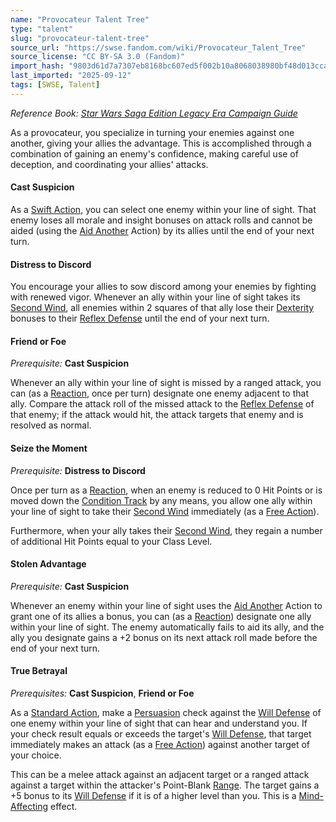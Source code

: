 ```yaml
---
name: "Provocateur Talent Tree"
type: "talent"
slug: "provocateur-talent-tree"
source_url: "https://swse.fandom.com/wiki/Provocateur_Talent_Tree"
source_license: "CC BY-SA 3.0 (Fandom)"
import_hash: "9803d61d7a7307eb8168bc607ed5f002b10a8068038980bf48d013ccacf125b3"
last_imported: "2025-09-12"
tags: [SWSE, Talent]
---
```

*Reference Book: [Star Wars Saga Edition Legacy Era Campaign Guide](https://swse.fandom.com/wiki/Star_Wars_Saga_Edition_Legacy_Era_Campaign_Guide)*

As a provocateur, you specialize in turning your enemies against one another, giving your allies the advantage. This is accomplished through a combination of gaining an enemy's confidence, making careful use of deception, and coordinating your allies' attacks.

#### **Cast Suspicion**
As a [Swift Action](https://swse.fandom.com/wiki/Swift_Action), you can select one enemy within your line of sight. That enemy loses all morale and insight bonuses on attack rolls and cannot be aided (using the [Aid Another](https://swse.fandom.com/wiki/Aid_Another) Action) by its allies until the end of your next turn.

#### **Distress to Discord**
You encourage your allies to sow discord among your enemies by fighting with renewed vigor. Whenever an ally within your line of sight takes its [Second Wind](https://swse.fandom.com/wiki/Second_Wind), all enemies within 2 squares of that ally lose their [Dexterity](https://swse.fandom.com/wiki/Dexterity) bonuses to their [Reflex Defense](https://swse.fandom.com/wiki/Reflex_Defense) until the end of your next turn.

#### **Friend or Foe**
*Prerequisite:* **Cast Suspicion**

Whenever an ally within your line of sight is missed by a ranged attack, you can (as a [Reaction](https://swse.fandom.com/wiki/Reaction), once per turn) designate one enemy adjacent to that ally. Compare the attack roll of the missed attack to the [Reflex Defense](https://swse.fandom.com/wiki/Reflex_Defense) of that enemy; if the attack would hit, the attack targets that enemy and is resolved as normal.

#### **Seize the Moment**
*Prerequisite:* **Distress to Discord**

Once per turn as a [Reaction](https://swse.fandom.com/wiki/Reaction), when an enemy is reduced to 0 Hit Points or is moved down the [Condition Track](https://swse.fandom.com/wiki/Condition_Track) by any means, you allow one ally within your line of sight to take their [Second Wind](https://swse.fandom.com/wiki/Second_Wind) immediately (as a [Free Action](https://swse.fandom.com/wiki/Free_Action)).

Furthermore, when your ally takes their [Second Wind](https://swse.fandom.com/wiki/Second_Wind), they regain a number of additional Hit Points equal to your Class Level.

#### **Stolen Advantage**
*Prerequisite:* **Cast Suspicion**

Whenever an enemy within your line of sight uses the [Aid Another](https://swse.fandom.com/wiki/Aid_Another) Action to grant one of its allies a bonus, you can (as a [Reaction](https://swse.fandom.com/wiki/Reaction)) designate one ally within your line of sight. The enemy automatically fails to aid its ally, and the ally you designate gains a +2 bonus on its next attack roll made before the end of your next turn.

#### **True Betrayal**
*Prerequisites:* **Cast Suspicion**, **Friend or Foe**

As a [Standard Action](https://swse.fandom.com/wiki/Standard_Action), make a [Persuasion](https://swse.fandom.com/wiki/Persuasion) check against the [Will Defense](https://swse.fandom.com/wiki/Will_Defense) of one enemy within your line of sight that can hear and understand you. If your check result equals or exceeds the target's [Will Defense](https://swse.fandom.com/wiki/Will_Defense), that target immediately makes an attack (as a [Free Action](https://swse.fandom.com/wiki/Free_Action)) against another target of your choice.

This can be a melee attack against an adjacent target or a ranged attack against a target within the attacker's Point-Blank [Range](https://swse.fandom.com/wiki/Range). The target gains a +5 bonus to its [Will Defense](https://swse.fandom.com/wiki/Will_Defense) if it is of a higher level than you. This is a [Mind-Affecting](https://swse.fandom.com/wiki/Mind-Affecting) effect.
